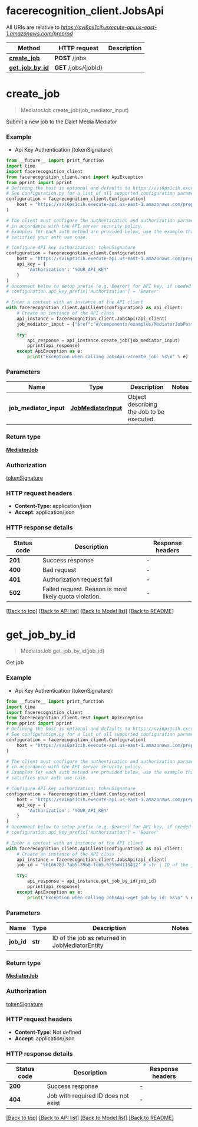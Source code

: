 # facerecognition_client.JobsApi

All URIs are relative to *https://svi6ps1cih.execute-api.us-east-1.amazonaws.com/preprod*

Method | HTTP request | Description
------------- | ------------- | -------------
[**create_job**](JobsApi.md#create_job) | **POST** /jobs | 
[**get_job_by_id**](JobsApi.md#get_job_by_id) | **GET** /jobs/{jobId} | 


# **create_job**
> MediatorJob create_job(job_mediator_input)



Submit a new job to the Dalet Media Mediator

### Example

* Api Key Authentication (tokenSignature):
```python
from __future__ import print_function
import time
import facerecognition_client
from facerecognition_client.rest import ApiException
from pprint import pprint
# Defining the host is optional and defaults to https://svi6ps1cih.execute-api.us-east-1.amazonaws.com/preprod
# See configuration.py for a list of all supported configuration parameters.
configuration = facerecognition_client.Configuration(
    host = "https://svi6ps1cih.execute-api.us-east-1.amazonaws.com/preprod"
)

# The client must configure the authentication and authorization parameters
# in accordance with the API server security policy.
# Examples for each auth method are provided below, use the example that
# satisfies your auth use case.

# Configure API key authorization: tokenSignature
configuration = facerecognition_client.Configuration(
    host = "https://svi6ps1cih.execute-api.us-east-1.amazonaws.com/preprod",
    api_key = {
        'Authorization': 'YOUR_API_KEY'
    }
)
# Uncomment below to setup prefix (e.g. Bearer) for API key, if needed
# configuration.api_key_prefix['Authorization'] = 'Bearer'

# Enter a context with an instance of the API client
with facerecognition_client.ApiClient(configuration) as api_client:
    # Create an instance of the API class
    api_instance = facerecognition_client.JobsApi(api_client)
    job_mediator_input = {"$ref":"#/components/examples/MediatorJobPost/value"} # JobMediatorInput | Object describing the Job to be executed.

    try:
        api_response = api_instance.create_job(job_mediator_input)
        pprint(api_response)
    except ApiException as e:
        print("Exception when calling JobsApi->create_job: %s\n" % e)
```

### Parameters

Name | Type | Description  | Notes
------------- | ------------- | ------------- | -------------
 **job_mediator_input** | [**JobMediatorInput**](JobMediatorInput.md)| Object describing the Job to be executed. | 

### Return type

[**MediatorJob**](MediatorJob.md)

### Authorization

[tokenSignature](../README.md#tokenSignature)

### HTTP request headers

 - **Content-Type**: application/json
 - **Accept**: application/json

### HTTP response details
| Status code | Description | Response headers |
|-------------|-------------|------------------|
**201** | Success response |  -  |
**400** | Bad request |  -  |
**401** | Authorization request fail |  -  |
**502** | Failed request.  Reason is most likely quota violation. |  -  |

[[Back to top]](#) [[Back to API list]](../README.md#documentation-for-api-endpoints) [[Back to Model list]](../README.md#documentation-for-models) [[Back to README]](../README.md)

# **get_job_by_id**
> MediatorJob get_job_by_id(job_id)



Get job

### Example

* Api Key Authentication (tokenSignature):
```python
from __future__ import print_function
import time
import facerecognition_client
from facerecognition_client.rest import ApiException
from pprint import pprint
# Defining the host is optional and defaults to https://svi6ps1cih.execute-api.us-east-1.amazonaws.com/preprod
# See configuration.py for a list of all supported configuration parameters.
configuration = facerecognition_client.Configuration(
    host = "https://svi6ps1cih.execute-api.us-east-1.amazonaws.com/preprod"
)

# The client must configure the authentication and authorization parameters
# in accordance with the API server security policy.
# Examples for each auth method are provided below, use the example that
# satisfies your auth use case.

# Configure API key authorization: tokenSignature
configuration = facerecognition_client.Configuration(
    host = "https://svi6ps1cih.execute-api.us-east-1.amazonaws.com/preprod",
    api_key = {
        'Authorization': 'YOUR_API_KEY'
    }
)
# Uncomment below to setup prefix (e.g. Bearer) for API key, if needed
# configuration.api_key_prefix['Authorization'] = 'Bearer'

# Enter a context with an instance of the API client
with facerecognition_client.ApiClient(configuration) as api_client:
    # Create an instance of the API class
    api_instance = facerecognition_client.JobsApi(api_client)
    job_id = '5b166783-7ab5-39b8-fcb5-6255dd115412' # str | ID of the job as returned in JobMediatorEntity

    try:
        api_response = api_instance.get_job_by_id(job_id)
        pprint(api_response)
    except ApiException as e:
        print("Exception when calling JobsApi->get_job_by_id: %s\n" % e)
```

### Parameters

Name | Type | Description  | Notes
------------- | ------------- | ------------- | -------------
 **job_id** | **str**| ID of the job as returned in JobMediatorEntity | 

### Return type

[**MediatorJob**](MediatorJob.md)

### Authorization

[tokenSignature](../README.md#tokenSignature)

### HTTP request headers

 - **Content-Type**: Not defined
 - **Accept**: application/json

### HTTP response details
| Status code | Description | Response headers |
|-------------|-------------|------------------|
**200** | Success response |  -  |
**404** | Job with required ID does not exist |  -  |

[[Back to top]](#) [[Back to API list]](../README.md#documentation-for-api-endpoints) [[Back to Model list]](../README.md#documentation-for-models) [[Back to README]](../README.md)

